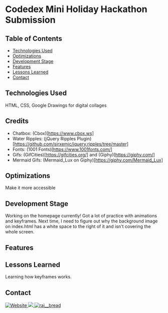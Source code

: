# Codedex Mini Holiday Hackathon Submission

## Table of Contents
- [Technologies Used](#technologies-used)
- [Optimizations](#optimizations)
- [Development Stage](#development-stage)
- [Features](#features)
- [Lessons Learned](#lessons-learned)
- [Contact](#contact)

## Technologies Used
HTML, CSS, Google Drawings for digital collages

## Credits
- Chatbox: (Cbox)[https://www.cbox.ws]
- Water Ripples: (jQuery Ripples Plugin)[https://github.com/sirxemic/jquery.ripples/tree/master]
- Fonts: (1001 Fonts)[https://www.1001fonts.com/]
- Gifs: (GifCities)[https://gifcities.org/] and (Giphy)[https://giphy.com/]
- Mermaid Gifs: (Mermaid_Lux on Giphy)[https://giphy.com/Mermaid_Lux]

## Optimizations
Make it more accessible

## Development Stage
Working on the homepage currently! Got a lot of practice with animations and keyframes. 
Next time, I need to figure out why the background image on index.html has a white space to the right of it and isn't covering the whole screen.

## Features

## Lessons Learned
Learning how keyframes works.

## Contact
<p> 
  <a href="https://raisadorzback.netlify.app/" target="blank">
    <img src="https://img.shields.io/badge/Website-563d7c?&style=for-the-badge" alt="Website">
  </a>
  <a href="https://www.linkedin.com/in/raisa-d/">
    <img src="https://img.shields.io/badge/LinkedIn-046E6D?logo=linkedin&style=for-the-badge">
  </a>
  <a href="https://twitter.com/rai__bread" target="blank">
    <img src="https://img.shields.io/badge/Twitter-563d7c?logo=twitter&style=for-the-badge&logoColor=white" alt="rai__bread" />
  </a> 
</p>